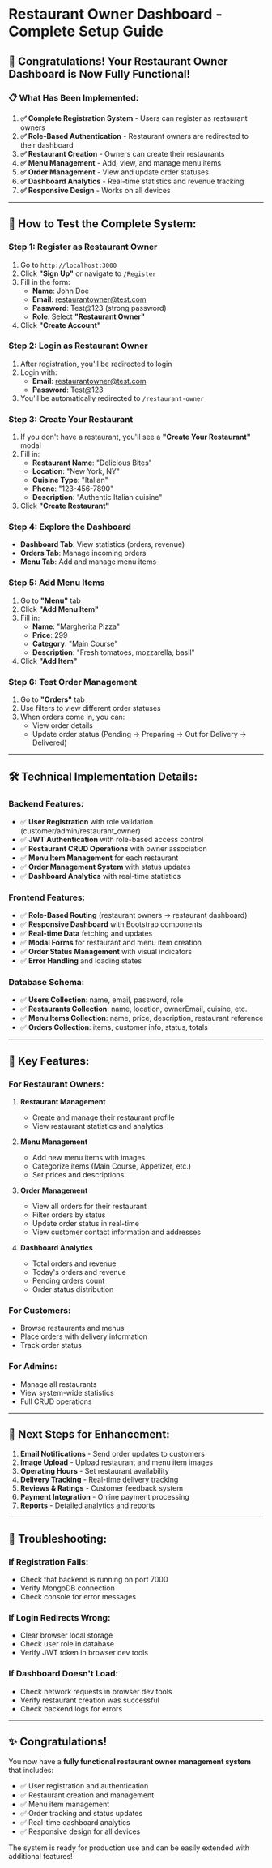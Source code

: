 # Restaurant Owner Dashboard - Complete Setup Guide

## 🎉 **Congratulations! Your Restaurant Owner Dashboard is Now Fully Functional!**

### 📋 **What Has Been Implemented:**

1. **✅ Complete Registration System** - Users can register as restaurant owners
2. **✅ Role-Based Authentication** - Restaurant owners are redirected to their dashboard
3. **✅ Restaurant Creation** - Owners can create their restaurants
4. **✅ Menu Management** - Add, view, and manage menu items
5. **✅ Order Management** - View and update order statuses
6. **✅ Dashboard Analytics** - Real-time statistics and revenue tracking
7. **✅ Responsive Design** - Works on all devices

---

## 🚀 **How to Test the Complete System:**

### **Step 1: Register as Restaurant Owner**
1. Go to `http://localhost:3000`
2. Click **"Sign Up"** or navigate to `/Register`
3. Fill in the form:
   - **Name**: John Doe
   - **Email**: restaurantowner@test.com
   - **Password**: Test@123 (strong password)
   - **Role**: Select **"Restaurant Owner"**
4. Click **"Create Account"**

### **Step 2: Login as Restaurant Owner**
1. After registration, you'll be redirected to login
2. Login with:
   - **Email**: restaurantowner@test.com
   - **Password**: Test@123
3. You'll be automatically redirected to `/restaurant-owner`

### **Step 3: Create Your Restaurant**
1. If you don't have a restaurant, you'll see a **"Create Your Restaurant"** modal
2. Fill in:
   - **Restaurant Name**: "Delicious Bites"
   - **Location**: "New York, NY"
   - **Cuisine Type**: "Italian"
   - **Phone**: "123-456-7890"
   - **Description**: "Authentic Italian cuisine"
3. Click **"Create Restaurant"**

### **Step 4: Explore the Dashboard**
- **Dashboard Tab**: View statistics (orders, revenue)
- **Orders Tab**: Manage incoming orders
- **Menu Tab**: Add and manage menu items

### **Step 5: Add Menu Items**
1. Go to **"Menu"** tab
2. Click **"Add Menu Item"**
3. Fill in:
   - **Name**: "Margherita Pizza"
   - **Price**: 299
   - **Category**: "Main Course"
   - **Description**: "Fresh tomatoes, mozzarella, basil"
4. Click **"Add Item"**

### **Step 6: Test Order Management**
1. Go to **"Orders"** tab
2. Use filters to view different order statuses
3. When orders come in, you can:
   - View order details
   - Update order status (Pending → Preparing → Out for Delivery → Delivered)

---

## 🛠 **Technical Implementation Details:**

### **Backend Features:**
- ✅ **User Registration** with role validation (customer/admin/restaurant_owner)
- ✅ **JWT Authentication** with role-based access control
- ✅ **Restaurant CRUD Operations** with owner association
- ✅ **Menu Item Management** for each restaurant
- ✅ **Order Management System** with status updates
- ✅ **Dashboard Analytics** with real-time statistics

### **Frontend Features:**
- ✅ **Role-Based Routing** (restaurant owners → restaurant dashboard)
- ✅ **Responsive Dashboard** with Bootstrap components
- ✅ **Real-time Data** fetching and updates
- ✅ **Modal Forms** for restaurant and menu item creation
- ✅ **Order Status Management** with visual indicators
- ✅ **Error Handling** and loading states

### **Database Schema:**
- ✅ **Users Collection**: name, email, password, role
- ✅ **Restaurants Collection**: name, location, ownerEmail, cuisine, etc.
- ✅ **Menu Items Collection**: name, price, description, restaurant reference
- ✅ **Orders Collection**: items, customer info, status, totals

---

## 📱 **Key Features:**

### **For Restaurant Owners:**
1. **Restaurant Management**
   - Create and manage their restaurant profile
   - View restaurant statistics and analytics

2. **Menu Management**
   - Add new menu items with images
   - Categorize items (Main Course, Appetizer, etc.)
   - Set prices and descriptions

3. **Order Management**
   - View all orders for their restaurant
   - Filter orders by status
   - Update order status in real-time
   - View customer contact information and addresses

4. **Dashboard Analytics**
   - Total orders and revenue
   - Today's orders and revenue
   - Pending orders count
   - Order status distribution

### **For Customers:**
- Browse restaurants and menus
- Place orders with delivery information
- Track order status

### **For Admins:**
- Manage all restaurants
- View system-wide statistics
- Full CRUD operations

---

## 🎯 **Next Steps for Enhancement:**

1. **Email Notifications** - Send order updates to customers
2. **Image Upload** - Upload restaurant and menu item images
3. **Operating Hours** - Set restaurant availability
4. **Delivery Tracking** - Real-time delivery tracking
5. **Reviews & Ratings** - Customer feedback system
6. **Payment Integration** - Online payment processing
7. **Reports** - Detailed analytics and reports

---

## 🐛 **Troubleshooting:**

### **If Registration Fails:**
- Check that backend is running on port 7000
- Verify MongoDB connection
- Check console for error messages

### **If Login Redirects Wrong:**
- Clear browser local storage
- Check user role in database
- Verify JWT token in browser dev tools

### **If Dashboard Doesn't Load:**
- Check network requests in browser dev tools
- Verify restaurant creation was successful
- Check backend logs for errors

---

## ✨ **Congratulations!**

You now have a **fully functional restaurant owner management system** that includes:
- ✅ User registration and authentication
- ✅ Restaurant creation and management
- ✅ Menu item management
- ✅ Order tracking and status updates
- ✅ Real-time dashboard analytics
- ✅ Responsive design for all devices

The system is ready for production use and can be easily extended with additional features!
